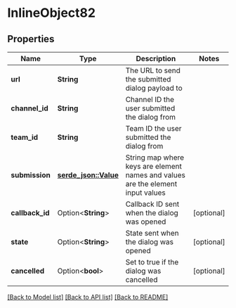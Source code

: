 # InlineObject82

## Properties

Name | Type | Description | Notes
------------ | ------------- | ------------- | -------------
**url** | **String** | The URL to send the submitted dialog payload to | 
**channel_id** | **String** | Channel ID the user submitted the dialog from | 
**team_id** | **String** | Team ID the user submitted the dialog from | 
**submission** | [**serde_json::Value**](.md) | String map where keys are element names and values are the element input values | 
**callback_id** | Option<**String**> | Callback ID sent when the dialog was opened | [optional]
**state** | Option<**String**> | State sent when the dialog was opened | [optional]
**cancelled** | Option<**bool**> | Set to true if the dialog was cancelled | [optional]

[[Back to Model list]](../README.md#documentation-for-models) [[Back to API list]](../README.md#documentation-for-api-endpoints) [[Back to README]](../README.md)


